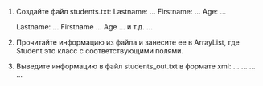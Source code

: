 1. Создайте файл students.txt:
   Lastname: ...
   Firstname: ...
   Age: ...

   Lastname: ...
   Firstname ...
   Age ...
   и т.д. ...

2. Прочитайте информацию из файла и занесите ее в ArrayList<Student>, где Student это класс с соответствующими полями.

3. Выведите информацию в файл students_out.txt в формате xml:
    <students>
      <student>
        <lastname>...</lastname>
        <firstname>...</firstname>
        <age>...</age>
      </student>
      <student>
        ...
      </students>
    </students>